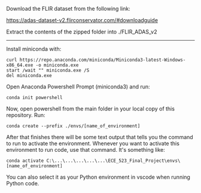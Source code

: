 Download the FLIR dataset from the following link:

<https://adas-dataset-v2.flirconservator.com/#downloadguide>

Extract the contents of the zipped folder into ./FLIR_ADAS_v2

-----

Install miniconda with:


```
curl https://repo.anaconda.com/miniconda/Miniconda3-latest-Windows-x86_64.exe -o miniconda.exe
start /wait "" miniconda.exe /S
del miniconda.exe

```

Open Anaconda Powershell Prompt (miniconda3) and run:


```
conda init powershell
```

Now, open powershell from the main folder in your local copy of this repository. Run:

```
conda create --prefix ./envs/[name_of_environment]
```

After that finishes there will be some text output that tells you the command to run to activate the environment. Whenever you want to activate this environment to run code, use that command. It's something like:

```
conda activate C:\...\...\...\...\...\ECE_523_Final_Project\envs\ [name_of_environment]
```

You can also select it as your Python environment in vscode when running Python code.